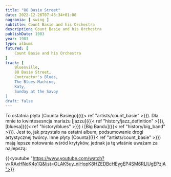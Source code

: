 ```yaml
---
title: "88 Basie Street"
date: 2022-12-26T07:45:34+01:00
nagrania: [ swing ]
subtitle: Count Basie and his Orchestra
description: Count Basie and his Orchestra
publishDate: 1983
year: 1983
type: albums 
futured: [
    Count Basie and his Orchestra
]
track: [
    Bluesville,
    88 Basie Street,
    Contractor's Blues,
    The Blues Machine,
    Katy,
    Sunday at the Savoy
]
draft: false
---
```

To ostatnia płyta [Counta Basiego]({{< ref "artists/count_basie" >}}). Dla mnie to kwintesesncja mariażu 
[jazzu]({{< ref "history/jazz_definition" >}}), [bluesa]({{< ref "history/blues" >}}) i
[Big Bandu]({{< ref "history/big_band" >}}). 
Jest to, jak przystało
na ostatni album, podsumowanie drogi artystycznej twórcy. Inne płyty [Counta]({{< ref "artists/count_basie" >}})
mają lepsze notowania wśród krytyków, jednak ja tę właśnie uważam za najlepszą:


{{<youtube "https://www.youtube.com/watch?v=RAxHNoK4o1Q&list=OLAK5uy_niHopK8HZEDBcHEygEP4SM6RLlUgEPzjA">}}